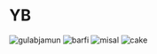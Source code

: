 # YB
![gulabjamun](https://github.com/user-attachments/assets/5ffdddde-4457-4fac-9740-f271aed9a971)
![barfi](https://github.com/user-attachments/assets/bd7b84ef-7e4c-4810-a248-fbac93b9ca74)
![misal](https://github.com/user-attachments/assets/5d15b6ea-92bc-48ad-ae87-c36da36c7d72)
![cake](https://github.com/user-attachments/assets/ae359ff9-53cc-406e-aae3-af04a86391d5)
